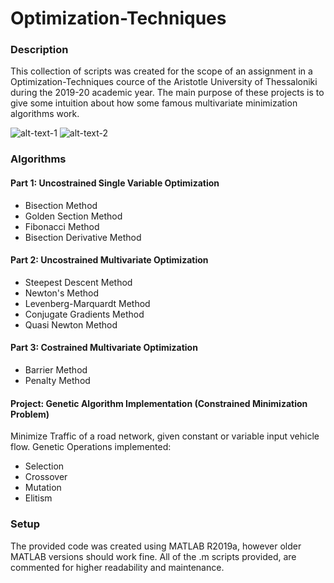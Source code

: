 # Optimization-Techniques

### Description
This collection of scripts was created for the scope of an assignment in a Optimization-Techniques cource of the Aristotle University of Thessaloniki during the 2019-20 academic year. The main purpose of these projects is to give some intuition about how some famous multivariate minimization algorithms work.


![alt-text-1](https://github.com/kosletr/Optimization-Techniques/blob/master/%CE%95%CF%81%CE%B3%CE%B1%CF%83%CE%AF%CE%B1%202/function_g.jpg "title-1") ![alt-text-2](https://github.com/kosletr/Optimization-Techniques/blob/master/%CE%95%CF%81%CE%B3%CE%B1%CF%83%CE%AF%CE%B1%202/function_g_2d.jpg "title-2")

### Algorithms

#### Part 1: Uncostrained Single Variable Optimization
 - Bisection Method
 - Golden Section Method
 - Fibonacci Method
 - Bisection Derivative Method


#### Part 2: Uncostrained Multivariate Optimization
 - Steepest Descent Method
 - Newton's Method
 - Levenberg-Marquardt Method
 - Conjugate Gradients Method
 - Quasi Newton Method

#### Part 3: Costrained Multivariate Optimization
 - Barrier Method
 - Penalty Method

#### Project: Genetic Algorithm Implementation (Constrained Minimization Problem)
Minimize Traffic of a road network, given constant or variable input vehicle flow. 
Genetic Operations implemented:
 - Selection
 - Crossover
 - Mutation
 - Elitism

### Setup
The provided code was created using MATLAB R2019a, however older MATLAB versions should work fine. All of the .m scripts provided, are  commented for higher readability and maintenance.
